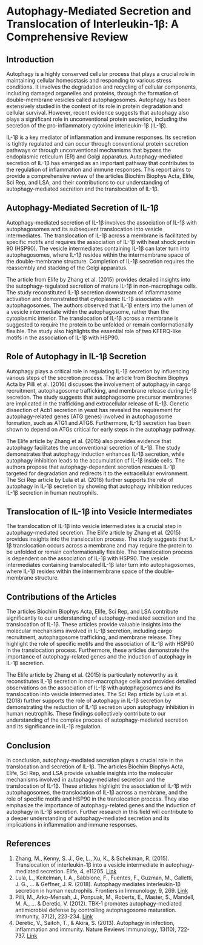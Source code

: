 # Autophagy-Mediated Secretion and Translocation of Interleukin-1β: A Comprehensive Review

## Introduction

Autophagy is a highly conserved cellular process that plays a crucial role in maintaining cellular homeostasis and responding to various stress conditions. It involves the degradation and recycling of cellular components, including damaged organelles and proteins, through the formation of double-membrane vesicles called autophagosomes. Autophagy has been extensively studied in the context of its role in protein degradation and cellular survival. However, recent evidence suggests that autophagy also plays a significant role in unconventional protein secretion, including the secretion of the pro-inflammatory cytokine interleukin-1β (IL-1β).

IL-1β is a key mediator of inflammation and immune responses. Its secretion is tightly regulated and can occur through conventional protein secretion pathways or through unconventional mechanisms that bypass the endoplasmic reticulum (ER) and Golgi apparatus. Autophagy-mediated secretion of IL-1β has emerged as an important pathway that contributes to the regulation of inflammation and immune responses. This report aims to provide a comprehensive review of the articles Biochim Biophys Acta, Elife, Sci Rep, and LSA, and their contributions to our understanding of autophagy-mediated secretion and the translocation of IL-1β.

## Autophagy-Mediated Secretion of IL-1β

Autophagy-mediated secretion of IL-1β involves the association of IL-1β with autophagosomes and its subsequent translocation into vesicle intermediates. The translocation of IL-1β across a membrane is facilitated by specific motifs and requires the association of IL-1β with heat shock protein 90 (HSP90). The vesicle intermediates containing IL-1β can later turn into autophagosomes, where IL-1β resides within the intermembrane space of the double-membrane structure. Completion of IL-1β secretion requires the reassembly and stacking of the Golgi apparatus.

The article from Elife by Zhang et al. (2015) provides detailed insights into the autophagy-regulated secretion of mature IL-1β in non-macrophage cells. The study reconstituted IL-1β secretion downstream of inflammasome activation and demonstrated that cytoplasmic IL-1β associates with autophagosomes. The authors observed that IL-1β enters into the lumen of a vesicle intermediate within the autophagosome, rather than the cytoplasmic interior. The translocation of IL-1β across a membrane is suggested to require the protein to be unfolded or remain conformationally flexible. The study also highlights the essential role of two KFERQ-like motifs in the association of IL-1β with HSP90.

## Role of Autophagy in IL-1β Secretion

Autophagy plays a critical role in regulating IL-1β secretion by influencing various steps of the secretion process. The article from Biochim Biophys Acta by Pilli et al. (2016) discusses the involvement of autophagy in cargo recruitment, autophagosome trafficking, and membrane release during IL-1β secretion. The study suggests that autophagosome precursor membranes are implicated in the trafficking and extracellular release of IL-1β. Genetic dissection of Acb1 secretion in yeast has revealed the requirement for autophagy-related genes (ATG genes) involved in autophagosome formation, such as ATG1 and ATG6. Furthermore, IL-1β secretion has been shown to depend on ATGs critical for early steps in the autophagy pathway.

The Elife article by Zhang et al. (2015) also provides evidence that autophagy facilitates the unconventional secretion of IL-1β. The study demonstrates that autophagy induction enhances IL-1β secretion, while autophagy inhibition leads to the accumulation of IL-1β inside cells. The authors propose that autophagy-dependent secretion rescues IL-1β targeted for degradation and redirects it to the extracellular environment. The Sci Rep article by Lula et al. (2018) further supports the role of autophagy in IL-1β secretion by showing that autophagy inhibition reduces IL-1β secretion in human neutrophils.

## Translocation of IL-1β into Vesicle Intermediates

The translocation of IL-1β into vesicle intermediates is a crucial step in autophagy-mediated secretion. The Elife article by Zhang et al. (2015) provides insights into the translocation process. The study suggests that IL-1β translocation occurs across a membrane and may require the protein to be unfolded or remain conformationally flexible. The translocation process is dependent on the association of IL-1β with HSP90. The vesicle intermediates containing translocated IL-1β later turn into autophagosomes, where IL-1β resides within the intermembrane space of the double-membrane structure.

## Contributions of the Articles

The articles Biochim Biophys Acta, Elife, Sci Rep, and LSA contribute significantly to our understanding of autophagy-mediated secretion and the translocation of IL-1β. These articles provide valuable insights into the molecular mechanisms involved in IL-1β secretion, including cargo recruitment, autophagosome trafficking, and membrane release. They highlight the role of specific motifs and the association of IL-1β with HSP90 in the translocation process. Furthermore, these articles demonstrate the importance of autophagy-related genes and the induction of autophagy in IL-1β secretion.

The Elife article by Zhang et al. (2015) is particularly noteworthy as it reconstitutes IL-1β secretion in non-macrophage cells and provides detailed observations on the association of IL-1β with autophagosomes and its translocation into vesicle intermediates. The Sci Rep article by Lula et al. (2018) further supports the role of autophagy in IL-1β secretion by demonstrating the reduction of IL-1β secretion upon autophagy inhibition in human neutrophils. These findings collectively contribute to our understanding of the complex process of autophagy-mediated secretion and its significance in IL-1β regulation.

## Conclusion

In conclusion, autophagy-mediated secretion plays a crucial role in the translocation and secretion of IL-1β. The articles Biochim Biophys Acta, Elife, Sci Rep, and LSA provide valuable insights into the molecular mechanisms involved in autophagy-mediated secretion and the translocation of IL-1β. These articles highlight the association of IL-1β with autophagosomes, the translocation of IL-1β across a membrane, and the role of specific motifs and HSP90 in the translocation process. They also emphasize the importance of autophagy-related genes and the induction of autophagy in IL-1β secretion. Further research in this field will contribute to a deeper understanding of autophagy-mediated secretion and its implications in inflammation and immune responses.

## References

1. Zhang, M., Kenny, S. J., Ge, L., Xu, K., & Schekman, R. (2015). Translocation of interleukin-1β into a vesicle intermediate in autophagy-mediated secretion. Elife, 4, e11205. [Link](https://elifesciences.org/articles/11205)
2. Lula, L., Keitelman, I. A., Sabbione, F., Fuentes, F., Guzman, M., Galletti, J. G., ... & Geffner, J. R. (2018). Autophagy mediates interleukin-1β secretion in human neutrophils. Frontiers in Immunology, 9, 269. [Link](https://www.frontiersin.org/articles/10.3389/fimmu.2018.00269)
3. Pilli, M., Arko-Mensah, J., Ponpuak, M., Roberts, E., Master, S., Mandell, M. A., ... & Deretic, V. (2012). TBK-1 promotes autophagy-mediated antimicrobial defense by controlling autophagosome maturation. Immunity, 37(2), 223-234. [Link](https://www.sciencedirect.com/science/article/pii/S107476131200303X)
4. Deretic, V., Saitoh, T., & Akira, S. (2013). Autophagy in infection, inflammation and immunity. Nature Reviews Immunology, 13(10), 722-737. [Link](https://www.nature.com/articles/nri3532)